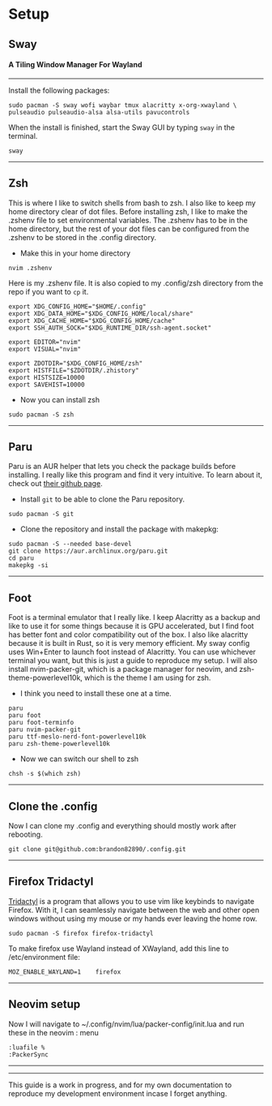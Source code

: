 # Setup 
## Sway
#### A Tiling Window Manager For Wayland
---
Install the following packages:
```
sudo pacman -S sway wofi waybar tmux alacritty x-org-xwayland \
pulseaudio pulseaudio-alsa alsa-utils pavucontrols
```

When the install is finished, start the Sway GUI by typing ```sway``` in the terminal.
```
sway
```
---
## Zsh
This is where I like to switch shells from bash to zsh.  I also like to keep my home directory
clear of dot files. Before installing zsh, I like to make the .zshenv file to set environmental variables.
The .zshenv has to be in the home directory, but the rest of your dot files can be configured from the .zshenv
to be stored in the .config directory.

- Make this in your home directory
```
nvim .zshenv
```
Here is my .zshenv file.  It is also copied to my .config/zsh directory from the repo if you want to ```cp``` it.
```
export XDG_CONFIG_HOME="$HOME/.config"
export XDG_DATA_HOME="$XDG_CONFIG_HOME/local/share"
export XDG_CACHE_HOME="$XDG_CONFIG_HOME/cache"
export SSH_AUTH_SOCK="$XDG_RUNTIME_DIR/ssh-agent.socket"

export EDITOR="nvim"
export VISUAL="nvim"

export ZDOTDIR="$XDG_CONFIG_HOME/zsh"
export HISTFILE="$ZDOTDIR/.zhistory"
export HISTSIZE=10000
export SAVEHIST=10000
```

- Now you can install zsh
```
sudo pacman -S zsh
```
---
## Paru
Paru is an AUR helper that lets you check the package builds before installing.  I really like this program
and find it very intuitive.  To learn about it, check out [their github page](https://github.com/Morganamilo/paru).

- Install ```git``` to be able to clone the Paru repository.
```
sudo pacman -S git
```
- Clone the repository and install the package with makepkg:

```
sudo pacman -S --needed base-devel
git clone https://aur.archlinux.org/paru.git
cd paru
makepkg -si
```
---
## Foot
Foot is a terminal emulator that I really like. I keep Alacritty as a backup and like to use it for some things
because it is GPU accelerated, but I find foot has better font and color compatibility out of the box. I also like alacritty
because it is built in Rust, so it is very memory efficient.  My sway config uses Win+Enter to launch foot instead of Alacritty.
You can use whichever terminal you want, but this is just a guide to reproduce my setup. I will also install nvim-packer-git, which
is a package manager for neovim, and zsh-theme-powerlevel10k, which is the theme I am using for zsh.
- I think you need to install these
one at a time.
```
paru
paru foot
paru foot-terminfo
paru nvim-packer-git
paru ttf-meslo-nerd-font-powerlevel10k
paru zsh-theme-powerlevel10k
```
- Now we can switch our shell to zsh
```
chsh -s $(which zsh)
```
---
## Clone the .config
Now I can clone my .config and everything should mostly work after rebooting.
```
git clone git@github.com:brandon82890/.config.git
```
---
## Firefox Tridactyl
[Tridactyl](https://github.com/tridactyl/tridactyl) is a program that allows you to use vim like keybinds to navigate Firefox.
With it, I can seamlessly navigate between the web and other open windows without using my mouse or my hands ever leaving the home row.
```
sudo pacman -S firefox firefox-tridactyl
```

To make firefox use Wayland instead of XWayland, add this line to /etc/environment file:
```
MOZ_ENABLE_WAYLAND=1    firefox
```

---
## Neovim setup
Now I will navigate to ~/.config/nvim/lua/packer-config/init.lua and run these in the neovim : menu
```
:luafile %
:PackerSync
```
---

---
This guide is a work in progress, and for my own documentation to reproduce my development environment incase I forget anything.

